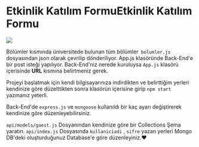 # Etkinlik Katılım FormuEtkinlik Katılım Formu
[![](https://i.ibb.co/mcrjFZg/baykuz-c2om.png)](https://i.ibb.co/mcrjFZg/baykuz-c2om.png)

Bölümler kısmında üniversitede bulunan tüm bölümler` bolumler.js` dosyasından json olarak çevrilip dönderiliyor.
App.js klasöründe Back-End'e bir post isteği yapılıyor. Back-End'niz nerede kuruluysa `App.js` klasörü içerisinde **URL** kısmına belirtmeniz gerek.

Projeyi başlatmak için kendi bilgisayarınıza indirdikten ve belirttiğim yerleri kendinize göre düzelttikten sonra klasörün içerisine girip `npm start` yazmanız yeterli.

Back-End'de `express.js` ve `mongoose` kullanıldı bir kaç ayarı değiştirerek kendinize göre düzenleyebilirsiniz.

`api/models/guest.js` Dosyanından kendinize göre bir Collections Şema yaratın.
`api/index.js` Dosyasında `kullaniciadi` , `sifre` yazan yerleri Mongo DB'deki oluşturduğunuz Database'e göre düzenleyiniz.:heart:
